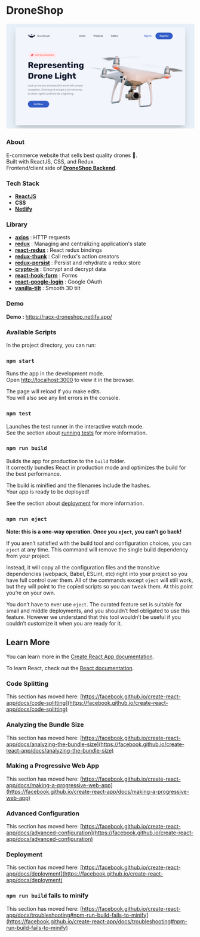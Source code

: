 # DroneShop
![alt text](https://github.com/racmathafidz/droneshop-frontend/blob/main/public/assets/images/screenshot/screely.png)

### About
E-commerce website that sells best quality drones :helicopter:.\
Built with ReactJS, CSS, and Redux.\
Frontend/client side of [**DroneShop Backend**](https://github.com/racmathafidz/droneshop-backend).

### Tech Stack
- [**ReactJS**](https://github.com/facebook/create-react-app)
- **CSS**
- [**Netlify**](https://netlify.com/)

### Library
- [**axios**](https://github.com/axios/axios) : HTTP requests
- [**redux**](https://redux.js.org/) : Managing and centralizing application's state
- [**react-redux**](https://www.npmjs.com/package/react-redux) : React redux bindings
- [**redux-thunk**](https://www.npmjs.com/package/redux-thunk) : Call redux's action creators
- [**redux-persist**](https://www.npmjs.com/package/redux-persist) : Persist and rehydrate a redux store
- [**crypto-js**](https://www.npmjs.com/package/crypto-js) : Encrypt and decrypt data
- [**react-hook-form**](https://www.npmjs.com/package/react-hook-form) : Forms
- [**react-google-login**](https://www.npmjs.com/package/react-google-login) : Google OAuth
- [**vanilla-tilt**](https://www.npmjs.com/package/vanilla-tilt) : Smooth 3D tilt

### Demo
**Demo :** https://racx-droneshop.netlify.app/

### Available Scripts

In the project directory, you can run:

### `npm start`

Runs the app in the development mode.\
Open [http://localhost:3000](http://localhost:3000) to view it in the browser.

The page will reload if you make edits.\
You will also see any lint errors in the console.

### `npm test`

Launches the test runner in the interactive watch mode.\
See the section about [running tests](https://facebook.github.io/create-react-app/docs/running-tests) for more information.

### `npm run build`

Builds the app for production to the `build` folder.\
It correctly bundles React in production mode and optimizes the build for the best performance.

The build is minified and the filenames include the hashes.\
Your app is ready to be deployed!

See the section about [deployment](https://facebook.github.io/create-react-app/docs/deployment) for more information.

### `npm run eject`

**Note: this is a one-way operation. Once you `eject`, you can’t go back!**

If you aren’t satisfied with the build tool and configuration choices, you can `eject` at any time. This command will remove the single build dependency from your project.

Instead, it will copy all the configuration files and the transitive dependencies (webpack, Babel, ESLint, etc) right into your project so you have full control over them. All of the commands except `eject` will still work, but they will point to the copied scripts so you can tweak them. At this point you’re on your own.

You don’t have to ever use `eject`. The curated feature set is suitable for small and middle deployments, and you shouldn’t feel obligated to use this feature. However we understand that this tool wouldn’t be useful if you couldn’t customize it when you are ready for it.

## Learn More

You can learn more in the [Create React App documentation](https://facebook.github.io/create-react-app/docs/getting-started).

To learn React, check out the [React documentation](https://reactjs.org/).

### Code Splitting

This section has moved here: [https://facebook.github.io/create-react-app/docs/code-splitting](https://facebook.github.io/create-react-app/docs/code-splitting)

### Analyzing the Bundle Size

This section has moved here: [https://facebook.github.io/create-react-app/docs/analyzing-the-bundle-size](https://facebook.github.io/create-react-app/docs/analyzing-the-bundle-size)

### Making a Progressive Web App

This section has moved here: [https://facebook.github.io/create-react-app/docs/making-a-progressive-web-app](https://facebook.github.io/create-react-app/docs/making-a-progressive-web-app)

### Advanced Configuration

This section has moved here: [https://facebook.github.io/create-react-app/docs/advanced-configuration](https://facebook.github.io/create-react-app/docs/advanced-configuration)

### Deployment

This section has moved here: [https://facebook.github.io/create-react-app/docs/deployment](https://facebook.github.io/create-react-app/docs/deployment)

### `npm run build` fails to minify

This section has moved here: [https://facebook.github.io/create-react-app/docs/troubleshooting#npm-run-build-fails-to-minify](https://facebook.github.io/create-react-app/docs/troubleshooting#npm-run-build-fails-to-minify)
